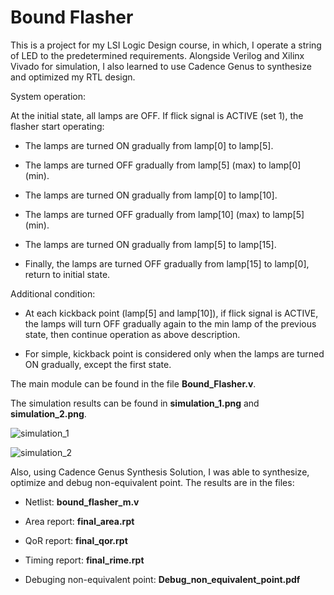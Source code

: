 # Bound Flasher

This is a project for my LSI Logic Design course, in which, I operate a string of LED to the predetermined requirements. Alongside Verilog and Xilinx Vivado for simulation, I also learned to use Cadence Genus to synthesize and optimized my RTL design.

System operation:

At the initial state, all lamps are OFF. If flick signal is ACTIVE (set 1), the flasher start operating:

- The lamps are turned ON gradually from lamp[0] to lamp[5].

- The lamps are turned OFF gradually from lamp[5] (max) to lamp[0] (min).

- The lamps are turned ON gradually from lamp[0] to lamp[10].

- The lamps are turned OFF gradually from lamp[10] (max) to lamp[5] (min).
 
- The lamps are turned ON gradually from lamp[5] to lamp[15].
 
- Finally, the lamps are turned OFF gradually from lamp[15] to lamp[0], return to initial state.

Additional condition:

- At each kickback point (lamp[5] and lamp[10]), if flick signal is ACTIVE, the lamps will turn OFF gradually again to the min lamp of the previous state, then continue operation as above description.

- For simple, kickback point is considered only when the lamps are turned ON gradually, except the first state.

The main module can be found in the file **Bound_Flasher.v**.

The simulation results can be found in **simulation_1.png** and **simulation_2.png**.

![simulation_1](https://user-images.githubusercontent.com/92133811/218253409-898f0fd8-0398-44bd-9729-874111217048.png)

![simulation_2](https://user-images.githubusercontent.com/92133811/218253413-4de39c81-ccc0-44ba-af76-cc5562a2277e.png)

Also, using Cadence Genus Synthesis Solution, I was able to synthesize, optimize and debug non-equivalent point. The results are in the files:

- Netlist: **bound_flasher_m.v**

- Area report: **final_area.rpt**

- QoR report: **final_qor.rpt**

- Timing report: **final_rime.rpt**

- Debuging non-equivalent point: **Debug_non_equivalent_point.pdf**
